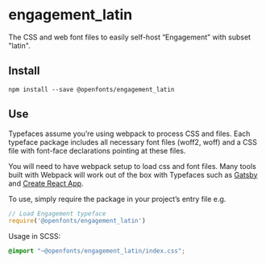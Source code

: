 
# engagement_latin

The CSS and web font files to easily self-host “Engagement” with subset "latin".

## Install

`npm install --save @openfonts/engagement_latin`

## Use

Typefaces assume you’re using webpack to process CSS and files. Each typeface
package includes all necessary font files (woff2, woff) and a CSS file with
font-face declarations pointing at these files.

You will need to have webpack setup to load css and font files. Many tools built
with Webpack will work out of the box with Typefaces such as [Gatsby](https://github.com/gatsbyjs/gatsby)
and [Create React App](https://github.com/facebookincubator/create-react-app).

To use, simply require the package in your project’s entry file e.g.

```javascript
// Load Engagement typeface
require('@openfonts/engagement_latin')
```

Usage in SCSS:
```scss
@import "~@openfonts/engagement_latin/index.css";
```
